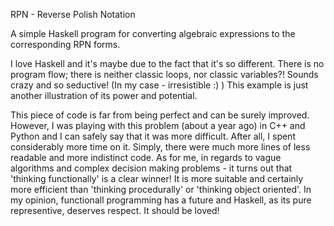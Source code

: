 RPN - Reverse Polish Notation

A simple Haskell program for converting algebraic expressions to the corresponding RPN forms.

I love Haskell and it's maybe due to the fact that it's so different. There is no program flow; there is neither classic loops, nor classic variables?! Sounds crazy and so seductive! (In my case - irresistible :) ) This example is just another illustration of its power and potential.

This piece of code is far from being perfect and can be surely  improved. However, I was playing with this problem (about a year ago) in C++ and Python and I can safely say that it was more difficult. After all, I spent considerably more time on it. Simply, there were much more lines of less readable and more indistinct code. As for me, in regards to vague algorithms and complex decision making problems - it turns out that 'thinking functionally' is a clear winner! It is more suitable and certainly more efficient than 'thinking procedurally' or 'thinking object oriented'. In my opinion, functionall programming has a future and Haskell, as its pure representive, deserves respect. It should be loved!
